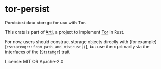 # tor-persist

Persistent data storage for use with Tor.

This crate is part of
[Arti](https://gitlab.torproject.org/tpo/core/arti/), a project to
implement [Tor](https://www.torproject.org/) in Rust.

For now, users should construct storage objects directly with (for
example) [`FsStateMgr::from_path_and_mistrust()`], but use them primarily via the
interfaces of the [`StateMgr`] trait.

License: MIT OR Apache-2.0
